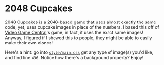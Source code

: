 # 2048 Cupcakes
2048 Cupcakes is a 2048-based game that uses almost exactly the same code, yet, uses cupcake images in place of the numbers.
I based this off of [Video Game Central](http://videogamecentral.net/test/)'s game, in fact, it uses the exact same images!
Anyway, I figured if I showed this to people, they might be able to easily make their own clones!

Here's a hint: go into [`style/main.css`](style/main.css) get any type of image(s) you'd like, and find line `436`.
Notice how there's a background property? Enjoy!
